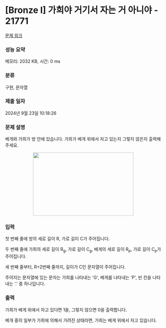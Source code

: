 # [Bronze I] 가희야 거기서 자는 거 아니야 - 21771 

[문제 링크](https://www.acmicpc.net/problem/21771) 

### 성능 요약

메모리: 2032 KB, 시간: 0 ms

### 분류

구현, 문자열

### 제출 일자

2024년 9월 23일 10:18:26

### 문제 설명

<p>베개와 가희가 방 안에 있습니다. 가희가 베개 위에서 자고 있는지 그렇지 않은지 출력해 주세요.</p>

<p style="text-align: center;"><img alt="" src="https://i.imgur.com/34mAd6i.png" style="width: 324px; height: 204px;"></p>

### 입력 

 <p>첫 번째 줄에 방의 세로 길이 R, 가로 길이 C가 주어집니다.</p>

<p>두 번째 줄에 가희의 세로 길이 R<sub>g</sub>, 가로 길이 C<sub>g</sub>, 베게의 세로 길이 R<sub>p</sub>, 가로 길이 C<sub>p</sub>가 주어집니다.</p>

<p>세 번째 줄부터, R+2번째 줄까지, 길이가 C인 문자열이 주어집니다.</p>

<p>주어지는 문자열에 있는 문자는 가희를 나타내는 'G', 베게를 나타내는 'P', 빈 칸을 나타내는 '.' 중 하나입니다.</p>

### 출력 

 <p>가희가 베게 위에서 자고 있다면 1을, 그렇지 않으면 0을 출력합니다.</p>

<p>베개 중의 일부가 가희에 의해서 가려진 상태라면, 가희는 베게 위에서 자고 있습니다.</p>


